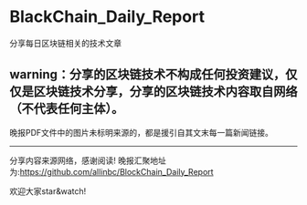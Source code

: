 
# BlackChain_Daily_Report
分享每日区块链相关的技术文章


## **warning：分享的区块链技术不构成任何投资建议，仅仅是区块链技术分享，分享的区块链技术内容取自网络（不代表任何主体）。** 

晚报PDF文件中的图片未标明来源的，都是援引自其文末每一篇新闻链接。

-------------------------------------------------------
分享内容来源网络，感谢阅读! 晚报汇聚地址为:https://github.com/allinbc/BlockChain_Daily_Report 

欢迎大家star&watch! 

